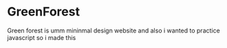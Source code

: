 # GreenForest
Green forest is umm mininmal design website and also i wanted to practice javascript so i made this
